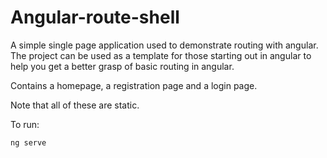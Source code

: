 # Angular-route-shell

A simple single page application used to demonstrate routing with angular. The project can be used as a template for those starting out in angular to help you get a better grasp of basic routing in angular.

Contains a homepage, a registration page and a login page.

Note that all of these are static.

To run:

`ng serve`

